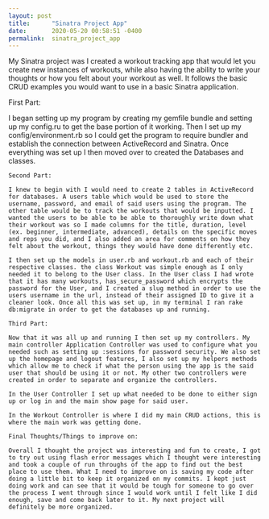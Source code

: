 ```yaml
---
layout: post
title:      "Sinatra Project App"
date:       2020-05-20 00:58:51 -0400
permalink:  sinatra_project_app
---
```



My Sinatra project was I created a workout tracking app that would let you create new instances of workouts, while also having the ability to write your thoughts or how you felt about your workout as well. It follows the basic CRUD examples you would want to use in a basic Sinatra application.

First Part:

  I began setting up my program by creating my gemfile bundle and setting up my config.ru to get the base portion of it working. Then I set up my config/environment.rb so I could get the program to require bundler and establish the connection between ActiveRecord and Sinatra. Once everything was set up I then moved over to created the Databases and classes.
	
	Second Part:
	
	I knew to begin with I would need to create 2 tables in ActiveRecord for databases. A users table which would be used to store the username, password, and email of said users using the program. The other table would be to track the workouts that would be inputted. I wanted the users to be able to be able to thoroughly write down what their workout was so I made columns for the title, duration, level (ex. beginner, intermediate, advanced), details on the specific moves and reps you did, and I also added an area for comments on how they felt about the workout, things they would have done differently etc.
	
	I then set up the models in user.rb and workout.rb and each of their respective classes. the class Workout was simple enough as I only needed it to belong to the User class. In the User class I had wrote that it has many workouts, has_secure_password which encrypts the password for the User, and I created a slug method in order to use the users username in the url, instead of their assigned ID to give it a cleaner look. Once all this was set up, in my terminal I ran rake db:migrate in order to get the databases up and running.
	
	Third Part:
	
	Now that it was all up and running I then set up my controllers. My main controller Application Controller was used to configure what you needed such as setting up :sessions for password security. We also set up the homepage and logout features, I also set up my helpers methods which allow me to check if what the person using the app is the said user that should be using it or not. My other two controllers were created in order to separate and organize the controllers.
	
	In the User Controller I set up what needed to be done to either sign up or log in and the main show page for said user.
	
	In the Workout Controller is where I did my main CRUD actions, this is where the main work was getting done.
	
	Final Thoughts/Things to improve on:
	
	Overall I thought the project was interesting and fun to create, I got to try out using flash error messages which I thought were interesting and took a couple of run throughs of the app to find out the best place to use them. What I need to improve on is saving my code after doing a little bit to keep it organized on my commits. I kept just doing work and can see that it would be tough for someone to go over the process I went through since I would work until I felt like I did enough, save and come back later to it. My next project will definitely be more organized.

	
	
	
